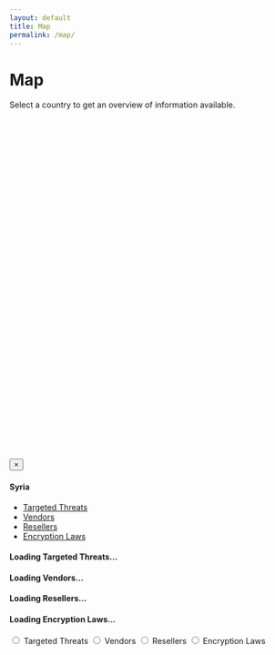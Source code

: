 ```yaml
---
layout: default
title: Map
permalink: /map/
---
```


<h1>Map</h1>

<p>Select a country to get an overview of information available.</p>

<center><div id="map" style="position: relative; width: 100%; height: 600px;"></div></center>

<div class="modal fade" id="modal">
  <div class="modal-dialog">
    <div class="modal-content">
      <div class="modal-header">
        <button type="button" class="close" data-dismiss="modal" aria-label="Close"><span aria-hidden="true">&times;</span></button>
        <h4 class="modal-title">Syria</h4>
      </div>
      <div class="modal-body">
        <ul id="country-tabs" class="nav nav-tabs" role="tablist">
          <li role="presentation" class="active"><a href="#targetedthreats" aria-controls="targetedthreats" role="tab" data-toggle="tab">Targeted Threats</a></li>
          <li role="presentation"><a href="#vendors" aria-controls="vendors" role="tab" data-toggle="tab">Vendors</a></li>
          <li role="presentation"><a href="#resellers" aria-controls="resellers" role="tab" data-toggle="tab">Resellers</a></li>
          <li role="presentation"><a href="#encryptionlaws" aria-controls="encryptionlaws" role="tab" data-toggle="tab">Encryption Laws</a></li>
        </ul>
        <div class="tab-content">
          <div role="tabpanel" class="tab-pane active" id="targetedthreats">
            <h4>Loading Targeted Threats...</h4>
          </div>
          <div role="tabpanel" class="tab-pane" id="vendors">
            <h4>Loading Vendors...</h4>
          </div>
          <div role="tabpanel" class="tab-pane" id="resellers">
            <h4>Loading Resellers...</h4>
          </div>
          <div role="tabpanel" class="tab-pane" id="encryptionlaws">
            <h4>Loading Encryption Laws...</h4>
          </div>
        </div>
      </div>
    </div>
  </div>
</div>

<div id="dataset-selector" class="btn-group" data-toggle="buttons">
  <label class="btn btn-primary">
    <input type="radio" name="options" value="targetedthreats" autocomplete="off"> Targeted Threats
  </label>
  <label class="btn btn-primary">
    <input type="radio" name="options" value="vendors" autocomplete="off"> Vendors
  </label>
  <label class="btn btn-primary">
    <input type="radio" name="options" value="resellers" autocomplete="off"> Resellers
  </label>
  <label class="btn btn-primary">
    <input type="radio" name="options" value="encryptionlaws" autocomplete="off"> Encryption Laws
  </label> 
</div>

<script id="view-targetedthreats" type="text/template">
  <li>
    <% if (date) { %><strong>Date</strong>: <%= date %><br><% } %>
    <% if (md5) { %><strong>MD5</strong>: <%= md5 %><br><% } %>
    <% if (c2) { %><strong>Command &amp; Control</strong>: <%= c2 %></strong><br><% } %>
    <% if (family) { %><strong>Family</strong>: <%= family %><br><% } %>
    <% if (target) { %><strong>Target</strong>: <%= target %><br><% } %>
    <% if (reference) { %><a href="<%= reference %>" target="_blank">Reference</a><% } %>
    <hr>
  </li>
</script>

<script id="view-vendors" type="text/template">
  <li>
    <strong>Company</strong>: <%= company %><br>
    <strong>Solution</strong>: <%= solution %><br>
    <a href="<%= website %>" target="_blank"><%= website %></a>
    <hr>
  </li>
</script>

<script id="view-encryptionlaws" type="text/template">
  <li>
    <% if (import) { %><strong>Import</strong>: <%= import %><br><% } %>
    <% if (prohibit_user) { %><strong>Prohibit Use</strong>: <%= prohibit_user %><br><% } %>
    <% if (license_use) { %><strong>License Use</strong>: <%= license_use %><br><% } %>
    <% if (provide_keys) { %><strpong>Provide Keys</strong>: <%= provide_keys %><% } %>
    <hr>
  </li>
</script>

<script id="view-resellers" type="text/template">
  <li>
    <strong>Company</strong>: <%= company %><br>
    <strong>Entity</strong>: <%= entity %><br>
    <strong>Location</strong>: <%= country %>, <%= region %>, <%= municipality %><br>
    <strong>Suppliers</strong>: <%= suppliers %><br>
    <strong>Government Customers</strong>: <%= government_customers %><br>
    <strong>Corporate Customers</strong>: <%= corporate_customers %><br>
    <strong>Website</strong>: <%= website %><br>
    <strong>Notes</strong>: <%= notes %><br>
    <hr>
  </li>
</script>
